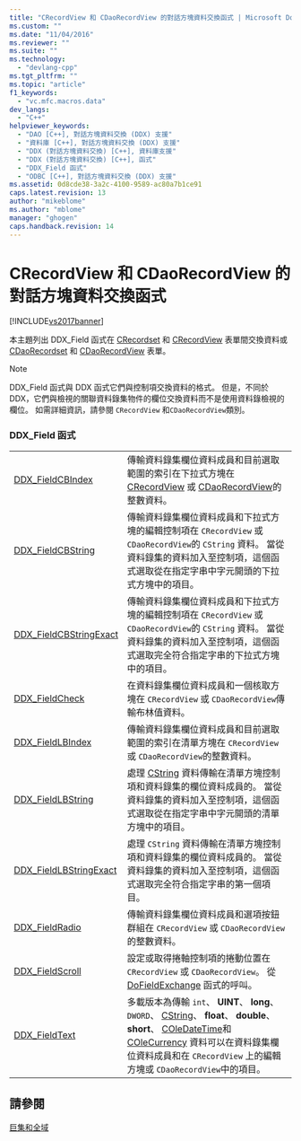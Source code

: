 ```yaml
---
title: "CRecordView 和 CDaoRecordView 的對話方塊資料交換函式 | Microsoft Docs"
ms.custom: ""
ms.date: "11/04/2016"
ms.reviewer: ""
ms.suite: ""
ms.technology: 
  - "devlang-cpp"
ms.tgt_pltfrm: ""
ms.topic: "article"
f1_keywords: 
  - "vc.mfc.macros.data"
dev_langs: 
  - "C++"
helpviewer_keywords: 
  - "DAO [C++], 對話方塊資料交換 (DDX) 支援"
  - "資料庫 [C++], 對話方塊資料交換 (DDX) 支援"
  - "DDX (對話方塊資料交換) [C++], 資料庫支援"
  - "DDX (對話方塊資料交換) [C++], 函式"
  - "DDX_Field 函式"
  - "ODBC [C++], 對話方塊資料交換 (DDX) 支援"
ms.assetid: 0d8cde38-3a2c-4100-9589-ac80a7b1ce91
caps.latest.revision: 13
author: "mikeblome"
ms.author: "mblome"
manager: "ghogen"
caps.handback.revision: 14
---
```

# CRecordView 和 CDaoRecordView 的對話方塊資料交換函式
[!INCLUDE[vs2017banner](../../assembler/inline/includes/vs2017banner.md)]

本主題列出 DDX\_Field 函式在 [CRecordset](../../mfc/reference/crecordset-class.md) 和 [CRecordView](../../mfc/reference/crecordview-class.md) 表單間交換資料或 [CDaoRecordset](../../mfc/reference/cdaorecordset-class.md) 和 [CDaoRecordView](../../mfc/reference/cdaorecordview-class.md) 表單。  
  
> [!NOTE]
>  DDX\_Field 函式與 DDX 函式它們與控制項交換資料的格式。  但是，不同於 DDX，它們與檢視的關聯資料錄集物件的欄位交換資料而不是使用資料錄檢視的欄位。  如需詳細資訊，請參閱 `CRecordView` 和`CDaoRecordView`類別。  
  
### DDX\_Field 函式  
  
|||  
|-|-|  
|[DDX\_FieldCBIndex](../Topic/DDX_FieldCBIndex.md)|傳輸資料錄集欄位資料成員和目前選取範圍的索引在下拉式方塊在 [CRecordView](../../mfc/reference/crecordview-class.md) 或 [CDaoRecordView](../../mfc/reference/cdaorecordview-class.md)的整數資料。|  
|[DDX\_FieldCBString](../Topic/DDX_FieldCBString.md)|傳輸資料錄集欄位資料成員和下拉式方塊的編輯控制項在 `CRecordView` 或 `CDaoRecordView`的 `CString` 資料。  當從資料錄集的資料加入至控制項，這個函式選取從在指定字串中字元開頭的下拉式方塊中的項目。|  
|[DDX\_FieldCBStringExact](../Topic/DDX_FieldCBStringExact.md)|傳輸資料錄集欄位資料成員和下拉式方塊的編輯控制項在 `CRecordView` 或 `CDaoRecordView`的 `CString` 資料。  當從資料錄集的資料加入至控制項，這個函式選取完全符合指定字串的下拉式方塊中的項目。|  
|[DDX\_FieldCheck](../Topic/DDX_FieldCheck.md)|在資料錄集欄位資料成員和一個核取方塊在 `CRecordView` 或 `CDaoRecordView`傳輸布林值資料。|  
|[DDX\_FieldLBIndex](../Topic/DDX_FieldLBIndex.md)|傳輸資料錄集欄位資料成員和目前選取範圍的索引在清單方塊在 `CRecordView` 或 `CDaoRecordView`的整數資料。|  
|[DDX\_FieldLBString](../Topic/DDX_FieldLBString.md)|處理 [CString](../../atl-mfc-shared/reference/cstringt-class.md) 資料傳輸在清單方塊控制項和資料錄集的欄位資料成員的。  當從資料錄集的資料加入至控制項，這個函式選取從在指定字串中字元開頭的清單方塊中的項目。|  
|[DDX\_FieldLBStringExact](../Topic/DDX_FieldLBStringExact.md)|處理 `CString` 資料傳輸在清單方塊控制項和資料錄集的欄位資料成員的。  當從資料錄集的資料加入至控制項，這個函式選取完全符合指定字串的第一個項目。|  
|[DDX\_FieldRadio](../Topic/DDX_FieldRadio.md)|傳輸資料錄集欄位資料成員和選項按鈕群組在 `CRecordView` 或 `CDaoRecordView`的整數資料。|  
|[DDX\_FieldScroll](../Topic/DDX_FieldScroll.md)|設定或取得捲軸控制項的捲動位置在 `CRecordView` 或 `CDaoRecordView`。  從 [DoFieldExchange](../Topic/CDaoRecordset::DoFieldExchange.md) 函式的呼叫。|  
|[DDX\_FieldText](../Topic/DDX_FieldText.md)|多載版本為傳輸 `int`、 **UINT**、 **long**、 `DWORD`、 [CString](../../atl-mfc-shared/reference/cstringt-class.md)、 **float**、 **double**、 **short**、 [COleDateTime](../../atl-mfc-shared/reference/coledatetime-class.md)和 [COleCurrency](../../mfc/reference/colecurrency-class.md) 資料可以在資料錄集欄位資料成員和在 `CRecordView` 上的編輯方塊或 `CDaoRecordView`中的項目。|  
  
## 請參閱  
 [巨集和全域](../../mfc/reference/mfc-macros-and-globals.md)